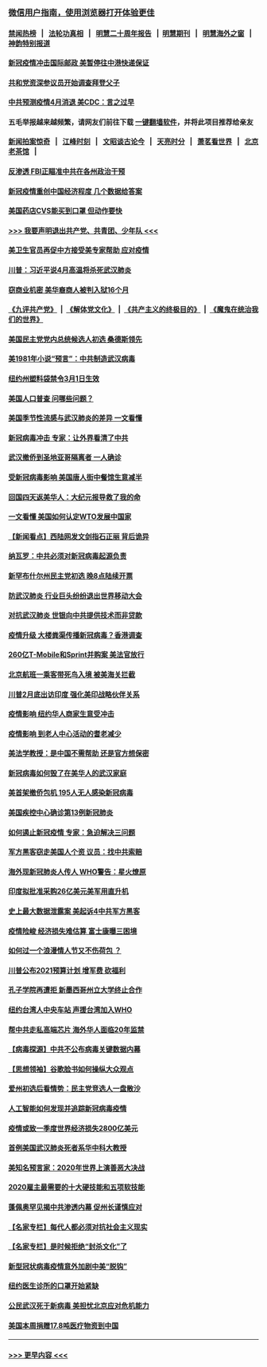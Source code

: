 ### [微信用户指南，使用浏览器打开体验更佳](https://github.com/gfw-breaker/banned-news1/blob/master/indexes/wechat-guide.md?t=0)
#### [禁闻热榜](热点新闻.md?t=0)  &nbsp;&nbsp;|&nbsp;&nbsp; [法轮功真相](https://github.com/gfw-breaker/truth/blob/master/README.md?t=0) &nbsp;&nbsp;|&nbsp;&nbsp; [明慧二十周年报告](https://github.com/gfw-breaker/mh-reports/blob/master/README.md?t=0) &nbsp;&nbsp;|&nbsp;&nbsp;[明慧期刊](https://github.com/gfw-breaker/mh-qikan) &nbsp;&nbsp;|&nbsp;&nbsp; [明慧海外之窗](https://github.com/gfw-breaker/mh-news/blob/master/README.md?t=0) &nbsp;&nbsp;|&nbsp;&nbsp; [神韵特别报道](https://github.com/gfw-breaker/mh-news/blob/master/shenyun.md?t=0)
#### [新冠疫情冲击国际邮政 美暂停往中港快递保证](../pages/nsc412/n11864207.md?t=02130533) 
#### [共和党资深参议员开始调查拜登父子](../pages/nsc412/n11863984.md?t=02130533) 
#### [中共预测疫情4月消退 美CDC：言之过早](../pages/nsc412/n11864310.md?t=02130533) 
#### 五毛举报越来越频繁，请网友们前往下载 [一键翻墙软件](https://github.com/gfw-breaker/ssr-accounts)，并将此项目推荐给亲友
#### [新闻拍案惊奇](https://github.com/gfw-breaker/banned-news1/blob/master/pages/link4.md) &nbsp;&nbsp;|&nbsp;&nbsp; [江峰时刻](https://github.com/gfw-breaker/banned-news1/blob/master/pages/link4.md) &nbsp;&nbsp;|&nbsp;&nbsp; [文昭谈古论今](https://github.com/gfw-breaker/banned-news1/blob/master/pages/link4.md) &nbsp;&nbsp;|&nbsp;&nbsp; [天亮时分](https://github.com/gfw-breaker/banned-news1/blob/master/pages/link4.md) &nbsp;&nbsp;|&nbsp;&nbsp; [萧茗看世界](https://github.com/gfw-breaker/banned-news1/blob/master/pages/link4.md) &nbsp;&nbsp;|&nbsp;&nbsp; [北京老茶馆](https://github.com/gfw-breaker/banned-news1/blob/master/pages/link4.md) &nbsp;&nbsp;|&nbsp;&nbsp; 
#### [反渗透 FBI正瞄准中共在各州政治干预](../pages/nsc412/n11864300.md?t=02130533) 
#### [新冠疫情重创中国经济程度 几个数据给答案](../pages/nsc412/n11864203.md?t=02130533) 
#### [美国药店CVS能买到口罩 但动作要快](../pages/nsc412/n11862438.md?t=02130533) 
#### [>>> 我要声明退出共产党、共青团、少年队 <<<](https://github.com/begood0513/goodnews/blob/master/quit/letter.md) 
#### [美卫生官员再促中方接受美专家帮助 应对疫情](../pages/nsc412/n11864043.md?t=02130533) 
#### [川普：习近平说4月高温将杀死武汉肺炎](../pages/nsc412/n11860814.md?t=02130533) 
#### [窃商业机密 美华裔商人被判入狱16个月](../pages/nsc412/n11863911.md?t=02130533) 
#### [《九评共产党》](https://github.com/begood0513/9ping.md/blob/master/README.md) &nbsp;|&nbsp; [《解体党文化》](../../../../jtdwh.md/blob/master/README.md)  &nbsp;|&nbsp; [《共产主义的终极目的》](../../../../gczydzjmd.md/blob/master/README.md) &nbsp;|&nbsp; [《魔鬼在统治我们的世界》](../../../../mgztzwmdsj.md/blob/master/README.md) 
#### [美国民主党党内总统候选人初选 桑德斯领先](../pages/nsc412/n11863475.md?t=02130533) 
#### [美1981年小说“预言”：中共制造武汉病毒](../pages/nsc412/n11863306.md?t=02130533) 
#### [纽约州塑料袋禁令3月1日生效](../pages/nsc412/n11862832.md?t=02130533) 
#### [美国人口普查  问哪些问题？](../pages/nsc412/n11862808.md?t=02130533) 
#### [美国季节性流感与武汉肺炎的差异 一文看懂](../pages/nsc412/n11862428.md?t=02130533) 
#### [新冠病毒冲击 专家：让外界看清了中共](../pages/nsc412/n11862280.md?t=02130533) 
#### [武汉撤侨到圣地亚哥隔离者 一人确诊](../pages/nsc412/n11862460.md?t=02130533) 
#### [受新冠病毒影响 美国唐人街中餐馆生意减半](../pages/nsc412/n11861940.md?t=02130533) 
#### [回国四天返美华人：大纪元报导救了我的命](../pages/nsc412/n11862181.md?t=02130533) 
#### [一文看懂 美国如何认定WTO发展中国家](../pages/nsc412/n11862051.md?t=02130533) 
#### [【新闻看点】西陆网发文剑指石正丽 背后诡异](../pages/nsc412/n11861792.md?t=02130533) 
#### [纳瓦罗：中共必须对新冠病毒起源负责](../pages/nsc412/n11861810.md?t=02130533) 
#### [新罕布什尔州民主党初选 晚8点陆续开票](../pages/nsc412/n11861872.md?t=02130533) 
#### [防武汉肺炎 行业巨头纷纷退出世界移动大会](../pages/nsc412/n11861795.md?t=02130533) 
#### [对抗武汉肺炎 世银向中共提供技术而非贷款](../pages/nsc412/n11861652.md?t=02130533) 
#### [疫情升级 大楼粪渠传播新冠病毒？香港调查](../pages/nsc412/n11861556.md?t=02130533) 
#### [260亿T-Mobile和Sprint并购案 美法官放行](../pages/nsc412/n11861511.md?t=02130533) 
#### [北京航班一乘客带死鸟入境 被美海关拦截](../pages/nsc412/n11861317.md?t=02130533) 
#### [川普2月底出访印度 强化美印战略伙伴关系](../pages/nsc412/n11860557.md?t=02130533) 
#### [疫情影响  纽约华人商家生意受冲击](../pages/nsc412/n11860284.md?t=02130533) 
#### [疫情影响  到老人中心活动的耆老减少](../pages/nsc412/n11860199.md?t=02130533) 
#### [美法学教授：是中国不需帮助 还是官方想保密](../pages/nsc412/n11859492.md?t=02130533) 
#### [新冠病毒如何毁了在美华人的武汉家庭](../pages/nsc412/n11859524.md?t=02130533) 
#### [美首架撤侨包机 195人无人感染新冠病毒](../pages/nsc412/n11859908.md?t=02130533) 
#### [美国疾控中心确诊第13例新冠肺炎](../pages/nsc412/n11859966.md?t=02130533) 
#### [如何遏止新冠疫情 专家：急迫解决三问题](../pages/nsc412/n11859685.md?t=02130533) 
#### [军方黑客窃走美国人个资 议员：找中共索赔](../pages/nsc412/n11859371.md?t=02130533) 
#### [海外现新冠肺炎人传人 WHO警告：星火燎原](../pages/nsc412/n11859252.md?t=02130533) 
#### [印度拟批准采购26亿美元美军用直升机](../pages/nsc412/n11859143.md?t=02130533) 
#### [史上最大数据泄露案 美起诉4中共军方黑客](../pages/nsc412/n11859115.md?t=02130533) 
#### [疫情险峻 经济损失难估算 富士康曝三困境](../pages/nsc412/n11859120.md?t=02130533) 
#### [如何过一个浪漫情人节又不伤荷包 ？](../pages/nsc412/n11858969.md?t=02130533) 
#### [川普公布2021预算计划 增军费 砍福利](../pages/nsc412/n11859012.md?t=02130533) 
#### [孔子学院再遭拒 新墨西哥州立大学终止合作](../pages/nsc412/n11858661.md?t=02130533) 
#### [纽约台湾人中央车站  声援台湾加入WHO](../pages/nsc412/n11857757.md?t=02130533) 
#### [帮中共走私高端芯片 海外华人面临20年监禁](../pages/nsc412/n11855016.md?t=02130533) 
#### [【病毒探源】中共不公布病毒关键数据内幕](../pages/nsc412/n11856584.md?t=02130533) 
#### [【思想领袖】谷歌脸书如何操纵大众观点](../pages/nsc412/n11680874.md?t=02130533) 
#### [爱州初选后看情势：民主党竞选人一盘散沙](../pages/nsc412/n11856557.md?t=02130533) 
#### [人工智能如何发现并追踪新冠病毒疫情](../pages/nsc412/n11856398.md?t=02130533) 
#### [疫情或致一季度世界经济损失2800亿美元](../pages/nsc412/n11855639.md?t=02130533) 
#### [首例美国武汉肺炎死者系华中科大教授](../pages/nsc412/n11855500.md?t=02130533) 
#### [美知名预言家：2020年世界上演善恶大决战](../pages/nsc412/n11855418.md?t=02130533) 
#### [2020雇主最需要的十大硬技能和五项软技能](../pages/nsc412/n11850953.md?t=02130533) 
#### [蓬佩奥罕见揭中共渗透内幕 促州长谨慎应对](../pages/nsc412/n11854685.md?t=02130533) 
#### [【名家专栏】每代人都必须对抗社会主义现实](../pages/nsc412/n11831412.md?t=02130533) 
#### [【名家专栏】是时候拒绝“封杀文化”了](../pages/nsc412/n11814093.md?t=02130533) 
#### [新型冠状病毒疫情意外加剧中美“脱钩”](../pages/nsc412/n11854475.md?t=02130533) 
#### [纽约医生诊所的口罩开始紧缺](../pages/nsc412/n11853364.md?t=02130533) 
#### [公民武汉死于新病毒 美担忧北京应对危机能力](../pages/nsc412/n11854331.md?t=02130533) 
#### [美国本周捐赠17.8吨医疗物资到中国](../pages/nsc412/n11854269.md?t=02130533) 

----
#### [ >>> 更早内容 <<< ](../indexes/nsc412-earlier.md)

